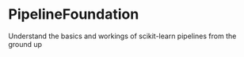 # PipelineFoundation
Understand the basics and workings of scikit-learn pipelines from the ground up
